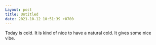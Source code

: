 ```yaml
---
Layout: post
title: Untitled
date: 2021-10-12 10:51:39 +0700
---
```

Today is cold. It is kind of nice to have a natural cold. It gives some
nice vibe.

